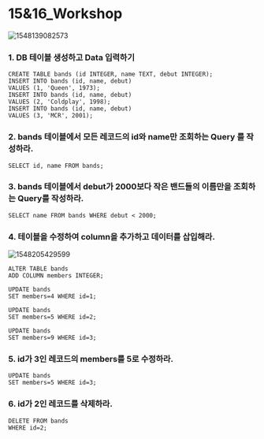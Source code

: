 # 15&16_Workshop

![1548139082573](C:\Users\student\AppData\Roaming\Typora\typora-user-images\1548139111617.png)

### 1. DB 테이블 생성하고 Data 입력하기

```sqlite
CREATE TABLE bands (id INTEGER, name TEXT, debut INTEGER);
INSERT INTO bands (id, name, debut)
VALUES (1, 'Queen', 1973);
INSERT INTO bands (id, name, debut)
VALUES (2, 'Coldplay', 1998);
INSERT INTO bands (id, name, debut)
VALUES (3, 'MCR', 2001);
```

### 2.  bands 테이블에서 모든 레코드의 id와 name만 조회하는 Query 를 작성하라.

```sqlite
SELECT id, name FROM bands;
```

### 3. bands 테이블에서 debut가 2000보다 작은 밴드들의 이름만을 조회하는 Query를 작성하라.

```sqlite
SELECT name FROM bands WHERE debut < 2000;
```

### 4. 테이블을 수정하여 column을 추가하고 데이터를 삽입해라.

![1548205429599](C:\Users\student\AppData\Roaming\Typora\typora-user-images\1548205429599.png)

```sqlite
ALTER TABLE bands
ADD COLUMN members INTEGER;

UPDATE bands
SET members=4 WHERE id=1;

UPDATE bands
SET members=5 WHERE id=2;

UPDATE bands
SET members=9 WHERE id=3;
```



### 5. id가 3인 레코드의 members를 5로 수정하라.

```sqlite
UPDATE bands
SET members=5 WHERE id=3;
```

### 6. id가 2인 레코드를 삭제하라.

```sqlite
DELETE FROM bands
WHERE id=2;
```



